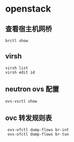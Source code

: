 # openstack
## 查看宿主机网桥

```shell
brctl show
```
## virsh 
```shell
virsh list
virsh edit id
```
## neutron  ovs 配置
```shell
ovs-vsctl show
```
## ovc 转发规则表
```shell
 ovs-ofctl dump-flows br-int
 ovs-ofctl dump-flows br-tun
```


